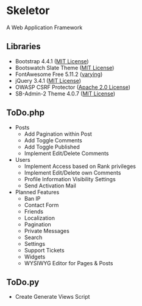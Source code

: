 # Skeletor
A Web Application Framework

## Libraries
* Bootstrap 4.4.1 ([MIT License](https://github.com/twbs/bootstrap/blob/master/LICENSE))
* Bootswatch Slate Theme ([MIT License](https://github.com/thomaspark/bootswatch/blob/master/LICENSE))
* FontAwesome Free 5.11.2 ([varying](https://fontawesome.com/license/free))
* jQuery 3.4.1 ([MIT License](https://jquery.org/license/))
* OWASP CSRF Protector ([Apache 2.0 License](https://github.com/mebjas/CSRF-Protector-PHP/blob/master/licence.md))
* SB-Admin-2 Theme 4.0.7 ([MIT License](https://github.com/BlackrockDigital/startbootstrap-sb-admin-2/blob/master/LICENSE))


## ToDo.php
* Posts
  * Add Pagination within Post
  * Add Toggle Comments
  * Add Toggle Published
  * Implement Edit/Delete Comments
* Users
  * Implement Access based on Rank privileges
  * Implement Edit/Delete own Comments
  * Profile Information Visibility Settings
  * Send Activation Mail
* Planned Features
  * Ban IP
  * Contact Form
  * Friends
  * Localization
  * Pagination
  * Private Messages
  * Search
  * Settings
  * Support Tickets
  * Widgets
  * WYSIWYG Editor for Pages & Posts

## ToDo.py
* Create Generate Views Script